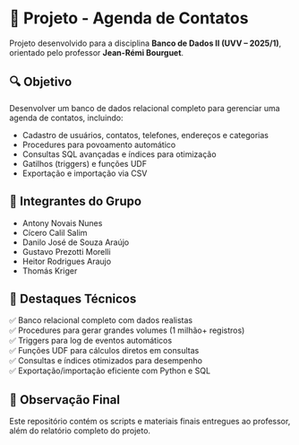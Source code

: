 # 📒 Projeto - Agenda de Contatos

Projeto desenvolvido para a disciplina **Banco de Dados II (UVV – 2025/1)**, orientado pelo professor **Jean-Rémi Bourguet**.

## 🔍 Objetivo

Desenvolver um banco de dados relacional completo para gerenciar uma agenda de contatos, incluindo:
- Cadastro de usuários, contatos, telefones, endereços e categorias
- Procedures para povoamento automático
- Consultas SQL avançadas e índices para otimização
- Gatilhos (triggers) e funções UDF
- Exportação e importação via CSV

## 👥 Integrantes do Grupo

- Antony Novais Nunes  
- Cícero Calil Salim  
- Danilo José de Souza Araújo  
- Gustavo Prezotti Morelli  
- Heitor Rodrigues Araujo  
- Thomás Kriger

## 🚀 Destaques Técnicos

✅ Banco relacional completo com dados realistas  
✅ Procedures para gerar grandes volumes (1 milhão+ registros)  
✅ Triggers para log de eventos automáticos  
✅ Funções UDF para cálculos diretos em consultas  
✅ Consultas e índices otimizados para desempenho  
✅ Exportação/importação eficiente com Python e SQL

## 📢 Observação Final

Este repositório contém os scripts e materiais finais entregues ao professor, além do relatório completo do projeto.
